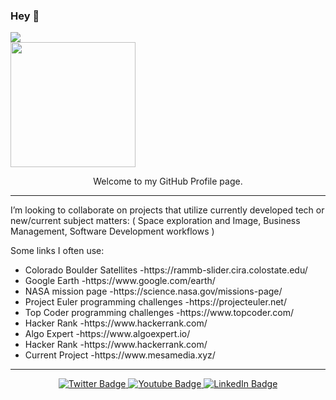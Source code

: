 ### Hey 👋
![](https://komarev.com/ghpvc/?username=maxLeet&color=blueviolet&style=plastic&label=Visits)      
<img src="[https://1000logos.net/wp-content/uploads/2021/05/GitHub-logo.png]" width="200"/>
<div>
    <div align="center">
        Welcome to my GitHub Profile page.
    </div>
    <hr>
    <div>
                I’m looking to collaborate on projects that utilize currently developed tech or new/current subject matters: 
                ( Space exploration and Image, Business Management, Software Development workflows )
                <p>Some links I often use:</p>
                        <ul>
                            <li> Colorado Boulder Satellites -https://rammb-slider.cira.colostate.edu/ </li>
                            <li> Google Earth -https://www.google.com/earth/ </li>
                            <li> NASA mission page -https://science.nasa.gov/missions-page/ </li>
                            <li> Project Euler programming challenges -https://projecteuler.net/ </li>
                            <li> Top Coder programming challenges -https://www.topcoder.com/ </li>
                            <li> Hacker Rank -https://www.hackerrank.com/ </li>
                            <li> Algo Expert -https://www.algoexpert.io/ </li>
                            <li> Hacker Rank -https://www.hackerrank.com/ </li>
                            <li> Current Project -https://www.mesamedia.xyz/ </li>
                    </ul>
    <hr>
    <div id="header" align="center">
    <div align="center">
  <a href="https://twitter.com/aBeLeetiz">
    <img src="https://img.shields.io/badge/Twitter-blue?style=for-the-badge&logo=twitter&logoColor=white" alt="Twitter Badge"/>
  </a>
  <a href="https://www.youtube.com/@mesa-media-llc">
    <img src="https://img.shields.io/badge/YouTube-red?style=for-the-badge&logo=youtube&logoColor=white" alt="Youtube Badge"/>
  </a>
    <a href="https://www.linkedin.com/in/abraham-andres-mesa/">
    <img src="https://img.shields.io/badge/LinkedIn-blue?style=for-the-badge&logo=linkedin&logoColor=white" alt="LinkedIn Badge"/>
  </a>
</p>
    </div>
</div>
  
<!--
**maxLeet/maxLeet** is a ✨ _special_ ✨ repository because its `README.md` (this file) appears on your GitHub profile.

Here are some ideas to get you started:


- 🌱 I’m currently learning, I'm currently doing some data science training (Google's Advanced Data Analytics Certificate)
- 👯
    
- 🤔 I’m looking for help with delivering quantifiable data models. 
- 💬 Ask me about anything within my interests. 
- 📫 How to reach me: email (maxleetis@bellsouth.net)
- 😄 Pronouns: He/Him
- ⚡ Fun fact: My favorite anime is 'Ghost in the Shell'.


</div>
